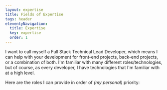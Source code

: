 ```yaml
---
layout: expertise
title: Fields of Expertise
tags: header
eleventyNavigation:
  title: Expertise
  key: expertise
  order: 1
---
```


I want to call myself a Full Stack Technical Lead Developer, which means I can help with your development for front-end projects, back-end projects, or a combination of both. I'm familiar with many different roles/technologies, but of course, as every developer, I have technologies that I'm familiar with at a high level.

Here are the roles I can provide in order of _(my personal)_ priority:
